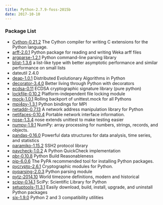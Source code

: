 ```yaml
---
title: Python-2.7.9-foss-2015b
date: 2017-10-10
---
```


### Package List
  * [Cython-0.21.2](https://pypi.org/project/Cython/) The Cython compiler for writing C extensions for the Python language.
  * [arff-2.0.1](https://pypi.org/project/arff/) Python package for reading and writing Weka arff files
  * [argparse-1.2.1](http://pypi.org/project/argparse/) Python command-line parsing library
  * [blist-1.3.6](https://pypi.org/project/blist/) a list-like type with better asymptotic performance and similar performance on small lists
  * dateutil 2.4.0
  * [deap-1.0.1](https://pypi.org/project/deap/) Distributed Evolutionary Algorithms in Python
  * [decorator-3.4.0](https://pypi.org/project/decorator/) Better living through Python with decorators
  * [ecdsa-0.11](https://pypi.org/project/ecdsa/) ECDSA cryptographic signature library (pure python)
  * [lockfile-0.10.2](https://pypi.org/project/lockfile/) Platform-independent file locking module
  * [mock-1.0.1](http://pypi.org/project/mock/) Rolling backport of unittest.mock for all Pythons
  * [mpi4py-1.3.1](https://pypi.org/project/mpi4py/) Python bindings for MPI
  * [netaddr-0.7.13](https://pypi.org/project/netaddr/) A network address manipulation library for Python
  * [netifaces-0.10.4](https://pypi.org/project/netifaces/) Portable network interface information.
  * [nose-1.3.4](https://pypi.org/project/nose/) nose extends unittest to make testing easier
  * [numpy-1.9.1](https://pypi.org/project/numpy/) NumPy: array processing for numbers, strings, records, and objects.
  * [pandas-0.16.0](https://pypi.org/project/pandas/) Powerful data structures for data analysis, time series, and statistics
  * [paramiko-1.15.2](http://pypi.org/project/paramiko/) SSH2 protocol library
  * [paycheck-1.0.2](https://pypi.org/project/paycheck/) A Python QuickCheck implementation
  * [pbr-0.10.8](https://pypi.org/project/pbr/) Python Build Reasonableness
  * [pip-6.0.6](https://pypi.org/project/pip/) The PyPA recommended tool for installing Python packages.
  * [pycrypto-2.6.1](https://pypi.org/project/pycrypto/) Cryptographic modules for Python.
  * [pyparsing-2.0.3](https://pypi.org/project/pyparsing/) Python parsing module
  * [pytz-2014.10](http://pypi.org/project/pytz/) World timezone definitions, modern and historical
  * [scipy-0.14.1](https://pypi.org/project/scipy/) SciPy: Scientific Library for Python
  * [setuptools-11.3.1](https://pypi.org/project/setuptools/) Easily download, build, install, upgrade, and uninstall Python packages
  * [six-1.9.0](https://pypi.org/project/six/) Python 2 and 3 compatibility utilities
